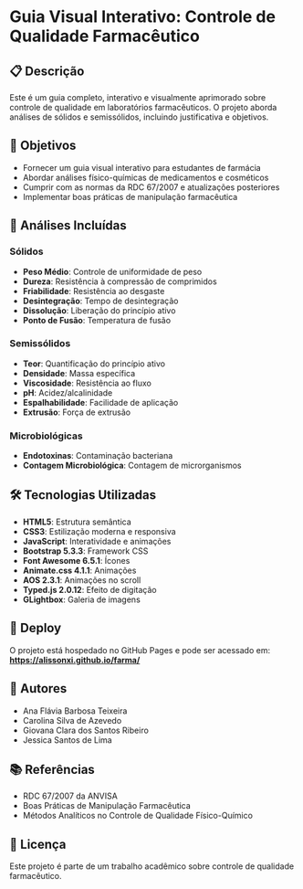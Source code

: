 # Guia Visual Interativo: Controle de Qualidade Farmacêutico

## 📋 Descrição

Este é um guia completo, interativo e visualmente aprimorado sobre controle de qualidade em laboratórios farmacêuticos. O projeto aborda análises de sólidos e semissólidos, incluindo justificativa e objetivos.

## 🎯 Objetivos

- Fornecer um guia visual interativo para estudantes de farmácia
- Abordar análises físico-químicas de medicamentos e cosméticos
- Cumprir com as normas da RDC 67/2007 e atualizações posteriores
- Implementar boas práticas de manipulação farmacêutica

## 🧪 Análises Incluídas

### Sólidos
- **Peso Médio**: Controle de uniformidade de peso
- **Dureza**: Resistência à compressão de comprimidos
- **Friabilidade**: Resistência ao desgaste
- **Desintegração**: Tempo de desintegração
- **Dissolução**: Liberação do princípio ativo
- **Ponto de Fusão**: Temperatura de fusão

### Semissólidos
- **Teor**: Quantificação do princípio ativo
- **Densidade**: Massa específica
- **Viscosidade**: Resistência ao fluxo
- **pH**: Acidez/alcalinidade
- **Espalhabilidade**: Facilidade de aplicação
- **Extrusão**: Força de extrusão

### Microbiológicas
- **Endotoxinas**: Contaminação bacteriana
- **Contagem Microbiológica**: Contagem de microrganismos

## 🛠️ Tecnologias Utilizadas

- **HTML5**: Estrutura semântica
- **CSS3**: Estilização moderna e responsiva
- **JavaScript**: Interatividade e animações
- **Bootstrap 5.3.3**: Framework CSS
- **Font Awesome 6.5.1**: Ícones
- **Animate.css 4.1.1**: Animações
- **AOS 2.3.1**: Animações no scroll
- **Typed.js 2.0.12**: Efeito de digitação
- **GLightbox**: Galeria de imagens

## 🚀 Deploy

O projeto está hospedado no GitHub Pages e pode ser acessado em:
**https://alissonxi.github.io/farma/**

## 👥 Autores

- Ana Flávia Barbosa Teixeira
- Carolina Silva de Azevedo
- Giovana Clara dos Santos Ribeiro
- Jessica Santos de Lima

## 📚 Referências

- RDC 67/2007 da ANVISA
- Boas Práticas de Manipulação Farmacêutica
- Métodos Analíticos no Controle de Qualidade Físico-Químico

## 📄 Licença

Este projeto é parte de um trabalho acadêmico sobre controle de qualidade farmacêutico.

